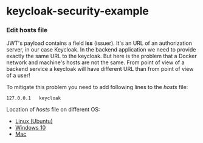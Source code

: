# keycloak-security-example


### Edit hosts file
JWT's payload contains a field **iss** (issuer). It's an URL of an authorization server, in our case Keycloak. In the backend application we need to provide exactly the same URL to the keycloak. But here is the problem that a Docker network and machine's hosts are not the same. From point of view of a backend service a keycloak will have different URL than from point of view of a user! 

To mitigate this problem you need to add following lines to the *hosts* file:
```
127.0.0.1	keycloak
```

Location of *hosts* file on different OS:
* [Linux (Ubuntu)](http://manpages.ubuntu.com/manpages/trusty/man5/hosts.5.html)
* [Windows 10](https://www.groovypost.com/howto/edit-hosts-file-windows-10/)
* [Mac](https://www.imore.com/how-edit-your-macs-hosts-file-and-why-you-would-want#page1)